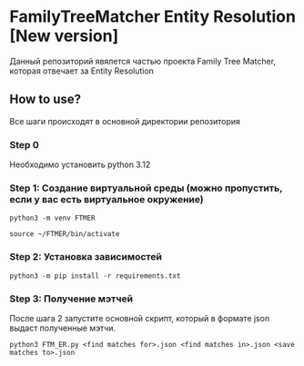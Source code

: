 # FamilyTreeMatcher Entity Resolution [New version]

Данный репозиторий явялется частью проекта Family Tree Matcher, которая отвечает за Entity Resolution

## How to use?
Все шаги происходят в основной директории репозитория

### Step 0

Необходимо установить python 3.12

### Step 1: Создание виртуальной среды (можно пропустить, если у вас есть виртуальное окружение)
```
python3 -m venv FTMER
```
```
source ~/FTMER/bin/activate
```
### Step 2: Установка зависимостей
```
python3 -m pip install -r requirements.txt
```

### Step 3: Получение мэтчей
После шага 2 запустите основной скрипт, который в формате json выдаст полученные мэтчи.
```
python3 FTM_ER.py <find matches for>.json <find matches in>.json <save matches to>.json
```
